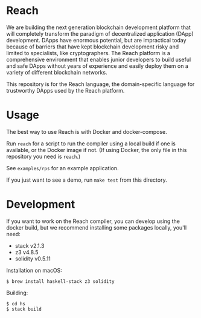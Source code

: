# Reach

We are building the next generation blockchain development platform
that will completely transform the paradigm of decentralized
application (DApp) development. DApps have enormous potential, but are
impractical today because of barriers that have kept blockchain
development risky and limited to specialists, like cryptographers. The
Reach platform is a comprehensive environment that enables junior
developers to build useful and safe DApps without years of experience
and easily deploy them on a variety of different blockchain networks.

This repository is for the Reach language, the domain-specific
language for trustworthy DApps used by the Reach platform.

# Usage

The best way to use Reach is with Docker and docker-compose.

Run `reach` for a script to run the compiler using a local build if
one is available, or the Docker image if not. (If using Docker, the
only file in this repository you need is `reach`.)

See `examples/rps` for an example application.

If you just want to see a demo, run `make test` from this directory.

# Development

If you want to work on the Reach compiler, you can develop using the
docker build, but we recommend installing some packages locally,
you'll need:
- stack v2.1.3
- z3 v4.8.5
- solidity v0.5.11

Installation on macOS:
```
$ brew install haskell-stack z3 solidity
```

Building:
```
$ cd hs
$ stack build
```
